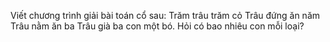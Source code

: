 Viết chương trình giải bài toán cổ sau:
Trăm trâu trăm cỏ
Trâu đứng ăn năm
Trâu nằm ăn ba
Trâu già ba con một bó.
Hỏi có bao nhiêu con mỗi loại?